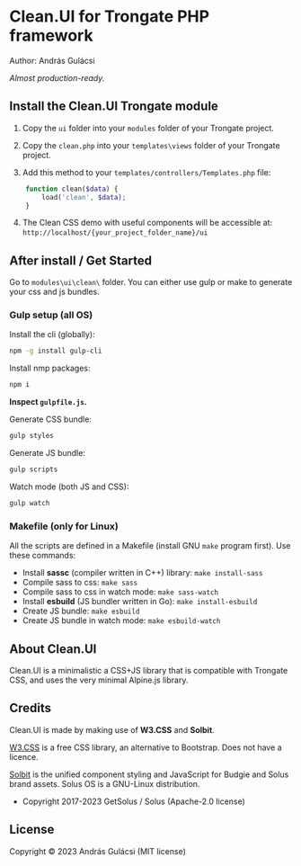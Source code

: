 # Clean.UI for Trongate PHP framework

Author: András Gulácsi

_Almost production-ready._


## Install the Clean.UI Trongate module

1. Copy the `ui` folder into your `modules` folder of your Trongate project.

2. Copy the `clean.php` into your `templates\views` folder of your Trongate project.

3. Add this method to your `templates/controllers/Templates.php` file:

```php
    function clean($data) {
        load('clean', $data);
    }
```

4. The Clean CSS demo with useful components will be accessible at: `http://localhost/{your_project_folder_name}/ui`


## After install / Get Started

Go to `modules\ui\clean\` folder.
You can either use gulp or make to generate your css and js bundles.

### Gulp setup (all OS)

Install the cli (globally):
```bash
npm -g install gulp-cli
```

Install nmp packages:
```bash
npm i
```

**Inspect `gulpfile.js`.**

Generate CSS bundle:
```bash
gulp styles
```

Generate JS bundle:
```bash
gulp scripts
```

Watch mode (both JS and CSS):
```bash
gulp watch
```

### Makefile (only for Linux)

All the scripts are defined in a Makefile (install GNU `make` program first). Use these commands:

- Install **sassc** (compiler written in C++) library: `make install-sass`
- Compile sass to css: `make sass`
- Compile sass to css in watch mode: `make sass-watch`
- Install **esbuild** (JS bundler written in Go): `make install-esbuild`
- Create JS bundle: `make esbuild`
- Create JS bundle in watch mode: `make esbuild-watch`


## About Clean.UI

Clean.UI is a minimalistic a CSS+JS library that is compatible with Trongate CSS, and uses the very minimal Alpine.js library.


## Credits

Clean.UI is made by making use of **W3.CSS** and **Solbit**.

[W3.CSS](https://www.w3schools.com/w3css/) is a free CSS library, an alternative to Bootstrap.
Does not have a licence.

[Solbit](https://github.com/getsolus/solbit) is the unified component styling and JavaScript for Budgie and Solus brand assets.
Solus OS is a GNU-Linux distribution.

- Copyright 2017-2023 GetSolus / Solus (Apache-2.0 license)


## License

Copyright &copy; 2023 András Gulácsi (MIT license)
